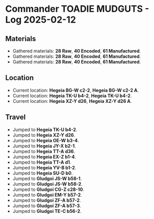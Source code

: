 # Commander TOADIE MUDGUTS - Log 2025-02-12

## Materials
- Gathered materials: **28 Raw**, **40 Encoded**, **61 Manufactured**.
- Gathered materials: **28 Raw**, **40 Encoded**, **61 Manufactured**.
- Gathered materials: **28 Raw**, **40 Encoded**, **61 Manufactured**.

## Location
- Current location: **Hegeia BG-W c2-2**, **Hegeia BG-W c2-2 A**.
- Current location: **Hegeia TK-U b4-2**, **Hegeia TK-U b4-2**.
- Current location: **Hegeia XZ-Y d26**, **Hegeia XZ-Y d26 A**.

## Travel
- Jumped to **Hegeia TK-U b4-2**.
- Jumped to **Hegeia XZ-Y d26**.
- Jumped to **Hegeia OE-W b3-4**.
- Jumped to **Hegeia JY-X b2-1**.
- Jumped to **Hegeia TT-A d36**.
- Jumped to **Hegeia EX-Z b1-4**.
- Jumped to **Hegeia TT-A d1**.
- Jumped to **Hegeia YV-B b1-2**.
- Jumped to **Hegeia SU-D b0**.
- Jumped to **Gludgoi JS-W b58-1**.
- Jumped to **Gludgoi JS-W b58-2**.
- Jumped to **Gludgoi CG-Z c28-10**.
- Jumped to **Gludgoi EM-Y b57-2**.
- Jumped to **Gludgoi ZF-A b57-2**.
- Jumped to **Gludgoi ZF-A b57-3**.
- Jumped to **Gludgoi TE-C b56-2**.

